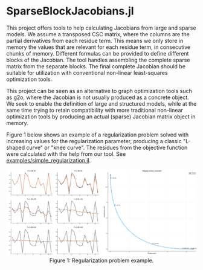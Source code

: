 # SparseBlockJacobians.jl

This project offers tools to help calculating Jacobians from large and sparse models. We assume a transposed CSC matrix, where the columns are the partial derivatives from each residue term. This means we only store in memory the values that are relevant for each residue term, in consecutive chunks of memory. Different formulas can be provided to define different blocks of the Jacobian. The tool handles assembling the complete sparse matrix from the separate blocks. The final complete Jacobian should be suitable for utilization with conventional non-linear least-squares optimization tools.

This project can be seen as an alternative to graph optimization tools such as g2o, where the Jacobian is not usually produced as a concrete object. We seek to enable the definition of large and structured models, while at the same time trying to retain compatibility with more traditional non-linear optimization tools by producing an actual (sparse) Jacobian matrix object in memory.

Figure 1 below shows an example of a regularization problem solved with increasing values for the regularization parameter, producing a classic "L-shaped curve" or "knee curve". The residues from the objective function were calculated with the help from our tool. See [examples/simple_regularization.jl](https://github.com/nlw0/SparseBlockJacobians.jl/blob/master/examples/simple_regularization.jl).

<center>
  <img src="https://raw.githubusercontent.com/nlw0/SparseBlockJacobians.jl/master/regularization-example.png" alt="Figure 1: Regularization problem example">
Figure 1: Regularization problem example.
</center>
